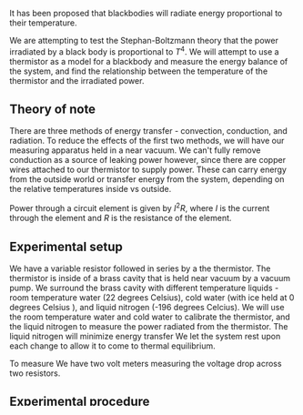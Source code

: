 It has been proposed that blackbodies will radiate energy proportional to their temperature. 

We are attempting to test the Stephan-Boltzmann theory that the power irradiated by a black body is proportional to $T^{4}$. We will attempt to use a thermistor as a model for a blackbody and measure the energy balance of the system, and find the relationship between the temperature of the thermistor and the irradiated power.

## Theory of note
There are three methods of energy transfer - convection, conduction, and radiation. To reduce the effects of the first two methods, we will have our measuring apparatus held in a near vacuum. We can't fully remove conduction as a source of leaking power however, since there are copper wires attached to our thermistor to supply power. These can carry energy from the outside world or transfer energy from the system, depending on the relative temperatures inside vs outside. 

Power through a circuit element is given by $I^{2}R$, where $I$ is the current through the element and $R$ is the resistance of the element. 
## Experimental setup

We have a variable resistor followed in series by a the thermistor. The thermistor is inside of a brass cavity that is held near vacuum by a vacuum pump. We surround the brass cavity with different temperature liquids - room temperature water (22 degrees Celsius), cold water (with ice held at 0 degrees Celsius ), and liquid nitrogen (-196 degrees Celcius). We will use the room temperature water and cold water to calibrate the thermistor, and the liquid nitrogen to measure the power radiated from the thermistor. The liquid nitrogen will minimize energy transfer We let the system rest upon each change to allow it to come to thermal equilibrium.

To measure We have two volt meters measuring the voltage drop across two resistors. 

## Experimental procedure

### Thermistor calibration
First we must calibrate our experimental setup. We must find the resistance to temperature relation for our thermistor, which we are using as our 'blackbody' model. To get this calibration curve, we know that the resistance of the thermistor is given by $R_{t}=ae^{ \frac{b}{t} }$. We must find the coefficients $a\text{ and } b$. To do this, we will measure the output voltage from the thermistor at two different power levels and at two different temperatures. The two temperatures will yield a system of equations to solve for the coefficients. We can check for effects of self heating by repeating at a higher current flowing through. If we see a noticeable difference, then self-heating is prohibitive to this experimental procedure. If not, we may proceed.

$R_{1}$ is constant at 10000 $\Omega$. The resistor in our current supply is set to 999999 $\Omega$. We measured the voltage drops at both volt-meters in room temperature water (21.9 C). We then changed the resistance of our variable resistor that is part of the current supply to $199999\Omega$. We waited for ~15 minutes for the system to come to thermal equilibrium, then recorded the voltage at both volt-meters. 

We then replaced our room temperature water with an ice slurry, and waited for 15 minutes for the system to come to thermal equilibrium. We recorded the voltages, and reverted our variable resistor back to $999999\Omega$, and recorded again. 

